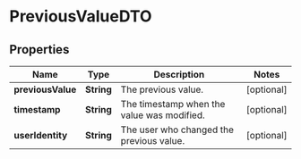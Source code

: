
# PreviousValueDTO

## Properties
Name | Type | Description | Notes
------------ | ------------- | ------------- | -------------
**previousValue** | **String** | The previous value. |  [optional]
**timestamp** | **String** | The timestamp when the value was modified. |  [optional]
**userIdentity** | **String** | The user who changed the previous value. |  [optional]



